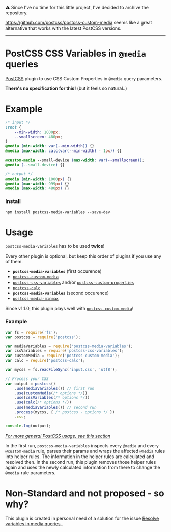 ⚠️ Since I've no time for this little project, I've decided to archive the repository.

https://github.com/postcss/postcss-custom-media seems like a great alternative that works with the latest PostCSS versions.

---


# PostCSS CSS Variables in `@media` queries

[PostCSS][postcss] plugin to use CSS Custom Properties in `@media` query parameters.

**There's no specification for this!**
(but it feels so natural..)

# Example

```css
/* input */
:root {
    --min-width: 1000px;
    --smallscreen: 480px;
}
@media (min-width: var(--min-width)) {}
@media (max-width: calc(var(--min-width) - 1px)) {}

@custom-media --small-device (max-width: var(--smallscreen));
@media (--small-device) {}
```

```css
/* output */
@media (min-width: 1000px) {}
@media (max-width: 999px) {}
@media (max-width: 480px) {}
```

### Install

`npm install postcss-media-variables --save-dev`

# Usage

`postcss-media-variables` has to be used **twice**!

Every other plugin is optional, but keep this order of plugins if you use any of them.

- **`postcss-media-variables`** (first occurence)
- [`postcss-custom-media`][custom-media]
- [`postcss-css-variables`][css-variables] and/or [`postcss-custom-properties`][custom-properties]
- [`postcss-calc`][calc]
- **`postcss-media-variables`** (second occurence)
- [`postcss-media-minmax`][media-minmax]

Since v1.1.0, this plugin plays well with [`postcss-custom-media`][custom-media]!

### Example

```js
var fs = require('fs');
var postcss = require('postcss');

var mediaVariables = require('postcss-media-variables');
var cssVariables = require('postcss-css-variables');
var customMedia = require('postcss-custom-media');
var calc = require('postcss-calc');

var mycss = fs.readFileSync('input.css', 'utf8');

// Process your CSS
var output = postcss()
    .use(mediaVariables()) // first run
    .use(customMedia(/* options */))
    .use(cssVariables(/* options */))
    .use(calc(/* options */))
    .use(mediaVariables()) // second run
    .process(mycss, { /* postcss - options */ })
    .css;

console.log(output);
```
[*For more general PostCSS usage, see this section*](https://github.com/postcss/postcss#usage)

In the first run, `postcss-media-variables` inspects every `@media` and every `@custom-media` rule, parses their params and wraps the affected `@media` rules into helper rules.
The information in the helper rules are calculated and resolved then.
In the second run, this plugin removes those helper rules again and uses the newly calculated information from there to change the `@media`-rule parameters.

# Non-Standard and not proposed - so why?
This plugin is created in personal need of a solution for the issue [Resolve variables in media queries ](https://github.com/postcss/postcss-custom-properties/issues/24).



[calc]:                 https://github.com/postcss/postcss-calc
[css-variables]:        https://github.com/MadLittleMods/postcss-css-variables
[custom-media]:         https://github.com/postcss/postcss-custom-media
[custom-properties]:    https://github.com/postcss/postcss-custom-properties
[media-minmax]:         https://github.com/postcss/postcss-media-minmax
[postcss]:              https://github.com/postcss/postcss
